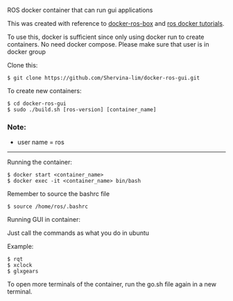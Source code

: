 ROS docker container that can run gui applications

This was created with reference to [docker-ros-box](https://github.com/pierrekilly/docker-ros-box) and [ros docker tutorials](http://wiki.ros.org/docker/Tutorials/GUI).

To use this, docker is sufficient since only using docker run to create containers. No need docker compose.
Please make sure that user is in docker group

Clone this:

	$ git clone https://github.com/Shervina-lim/docker-ros-gui.git

To create new containers:	
	
	$ cd docker-ros-gui
	$ sudo ./build.sh [ros-version] [container_name]

### Note: 
 
- user name =  ros

---

Running the container:

	$ docker start <container_name>
	$ docker exec -it <container_name> bin/bash

Remember to source the bashrc file

	$ source /home/ros/.bashrc
 
Running GUI in container:

Just call the commands as what you do in ubuntu 

Example:

	$ rqt
	$ xclock
	$ glxgears

To open more terminals of the container, run the go.sh file again in a new terminal.

